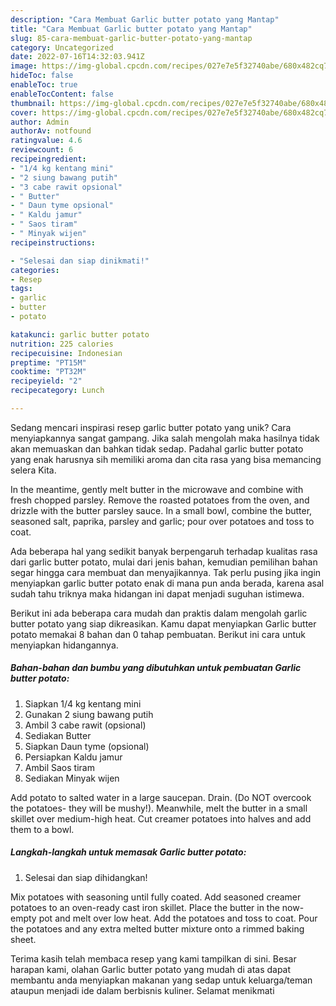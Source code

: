 ```yaml
---
description: "Cara Membuat Garlic butter potato yang Mantap"
title: "Cara Membuat Garlic butter potato yang Mantap"
slug: 85-cara-membuat-garlic-butter-potato-yang-mantap
category: Uncategorized
date: 2022-07-16T14:32:03.941Z
image: https://img-global.cpcdn.com/recipes/027e7e5f32740abe/680x482cq70/garlic-butter-potato-foto-resep-utama.jpg
hideToc: false
enableToc: true
enableTocContent: false
thumbnail: https://img-global.cpcdn.com/recipes/027e7e5f32740abe/680x482cq70/garlic-butter-potato-foto-resep-utama.jpg
cover: https://img-global.cpcdn.com/recipes/027e7e5f32740abe/680x482cq70/garlic-butter-potato-foto-resep-utama.jpg
author: Admin
authorAv: notfound
ratingvalue: 4.6
reviewcount: 6
recipeingredient:
- "1/4 kg kentang mini"
- "2 siung bawang putih"
- "3 cabe rawit opsional"
- " Butter"
- " Daun tyme opsional"
- " Kaldu jamur"
- " Saos tiram"
- " Minyak wijen"
recipeinstructions:

- "Selesai dan siap dinikmati!"
categories:
- Resep
tags:
- garlic
- butter
- potato

katakunci: garlic butter potato 
nutrition: 225 calories
recipecuisine: Indonesian
preptime: "PT15M"
cooktime: "PT32M"
recipeyield: "2"
recipecategory: Lunch

---
```





Sedang mencari inspirasi resep garlic butter potato yang unik? Cara menyiapkannya sangat gampang. Jika salah mengolah maka hasilnya tidak akan memuaskan dan bahkan tidak sedap. Padahal garlic butter potato yang enak harusnya sih memiliki aroma dan cita rasa yang bisa memancing selera Kita.





In the meantime, gently melt butter in the microwave and combine with fresh chopped parsley. Remove the roasted potatoes from the oven, and drizzle with the butter parsley sauce. In a small bowl, combine the butter, seasoned salt, paprika, parsley and garlic; pour over potatoes and toss to coat.

Ada beberapa hal yang sedikit banyak berpengaruh terhadap kualitas rasa dari garlic butter potato, mulai dari jenis bahan, kemudian pemilihan bahan segar hingga cara membuat dan menyajikannya. Tak perlu pusing jika ingin menyiapkan garlic butter potato enak di mana pun anda berada, karena asal sudah tahu triknya maka hidangan ini dapat menjadi suguhan istimewa.






Berikut ini ada beberapa cara mudah dan praktis dalam mengolah garlic butter potato yang siap dikreasikan. Kamu dapat menyiapkan Garlic butter potato memakai 8 bahan dan 0 tahap pembuatan. Berikut ini cara untuk menyiapkan hidangannya.

<!--inarticleads1-->

##### Bahan-bahan dan bumbu yang dibutuhkan untuk pembuatan Garlic butter potato:

1. Siapkan 1/4 kg kentang mini
1. Gunakan 2 siung bawang putih
1. Ambil 3 cabe rawit (opsional)
1. Sediakan  Butter
1. Siapkan  Daun tyme (opsional)
1. Persiapkan  Kaldu jamur
1. Ambil  Saos tiram
1. Sediakan  Minyak wijen


Add potato to salted water in a large saucepan. Drain. (Do NOT overcook the potatoes- they will be mushy!). Meanwhile, melt the butter in a small skillet over medium-high heat. Cut creamer potatoes into halves and add them to a bowl. 

<!--inarticleads2-->

##### Langkah-langkah untuk memasak Garlic butter potato:


1. Selesai dan siap dihidangkan!

Mix potatoes with seasoning until fully coated. Add seasoned creamer potatoes to an oven-ready cast iron skillet. Place the butter in the now-empty pot and melt over low heat. Add the potatoes and toss to coat. Pour the potatoes and any extra melted butter mixture onto a rimmed baking sheet. 

Terima kasih telah membaca resep yang kami tampilkan di sini. Besar harapan kami, olahan Garlic butter potato yang mudah di atas dapat membantu anda menyiapkan makanan yang sedap untuk keluarga/teman ataupun menjadi ide dalam berbisnis kuliner. Selamat menikmati

